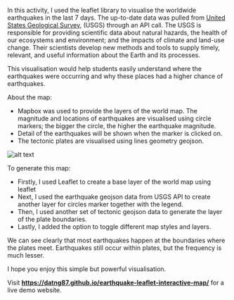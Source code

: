 In this activity, I used the leaflet library to visualise the worldwide earthquakes in the last 7 days. The up-to-date data was pulled from [United States Geological Survey](https://earthquake.usgs.gov/earthquakes/feed/v1.0/geojson.php), (USGS) through an API call. The USGS is responsible for providing scientific data about natural hazards, the health of our ecosystems and environment; and the impacts of climate and land-use change. Their scientists develop new methods and tools to supply timely, relevant, and useful information about the Earth and its processes.

This visualisation would help students easily understand where the earthquakes were occurring and why these places had a higher chance of earthquakes.

About the map:
- Mapbox was used to provide the layers of the world map. The magnitude and locations of earthquakes are visualised using circle markers; the bigger the circle, the higher the earthquake magnitude. 
- Detail of the earthquakes will be shown when the marker is clicked on.
- The tectonic plates are visualised using lines geometry geojson.

![alt text](images/leaflet.gif)

To generate this map:
- Firstly, I used Leaflet to create a base layer of the world map using leaflet
- Next, I used the earthquake geojson data from USGS API to create another layer for circles marker together with the legend.
- Then, I used another set of tectonic geojson data to generate the layer of the plate boundaries.
- Lastly, I added the option to toggle different map styles and layers.

We can see clearly that most earthquakes happen at the boundaries where the plates meet. Earthquakes still occur within plates, but the frequency is much lesser.

I hope you enjoy this simple but powerful visualisation.

Visit **https://datng87.github.io/earthquake-leaflet-interactive-map/** for a live demo website.
